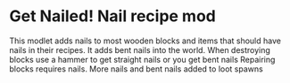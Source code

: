 # Get Nailed! Nail recipe mod
This modlet adds nails to most wooden blocks and items that should have nails in their recipes. 
It adds bent nails into the world. 
When destroying blocks use a hammer to get straight nails or you get bent nails
Repairing blocks requires nails.
More nails and bent nails added to loot spawns